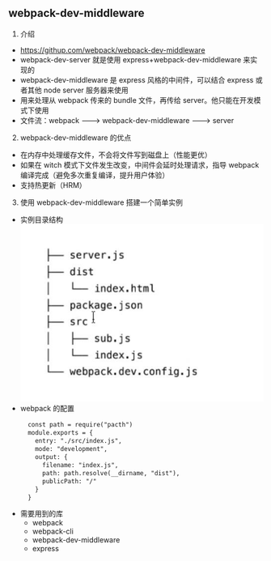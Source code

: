 ## webpack-dev-middleware

1. 介绍

- https://githup.com/webpack/webpack-dev-middleware
- webpack-dev-server 就是使用 express+webpack-dev-middleware 来实现的
- webpack-dev-middleware 是 express 风格的中间件，可以结合 express 或者其他 node server 服务器来使用
- 用来处理从 webpack 传来的 bundle 文件，再传给 server。他只能在开发模式下使用
- 文件流：webpack ---> webpack-dev-middleware ---> server

2. webpack-dev-middleware 的优点

- 在内存中处理缓存文件，不会将文件写到磁盘上（性能更优）
- 如果在 witch 模式下文件发生改变，中间件会延时处理请求，指导 webpack 编译完成（避免多次重复编译，提升用户体验）
- 支持热更新（HRM）

3. 使用 webpack-dev-middleware 搭建一个简单实例

- 实例目录结构
  ![webpack-dev.jpg](../assets/webpack-dev.jpg)
- webpack 的配置
  ```
    const path = require("pacth")
    module.exports = {
      entry: "./src/index.js",
      mode: "development",
      output: {
        filename: "index.js",
        path: path.resolve(__dirname, "dist"),
        publicPath: "/"
      }
    }
  ```
- 需要用到的库
  - webpack
  - webpack-cli
  - webpack-dev-middleware
  - express
